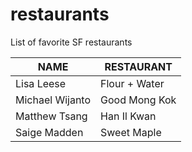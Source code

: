 # restaurants
List of favorite SF restaurants

 NAME | RESTAURANT 
---|---
Lisa Leese | Flour + Water
Michael Wijanto | Good Mong Kok
Matthew Tsang | Han Il Kwan
Saige Madden | Sweet Maple